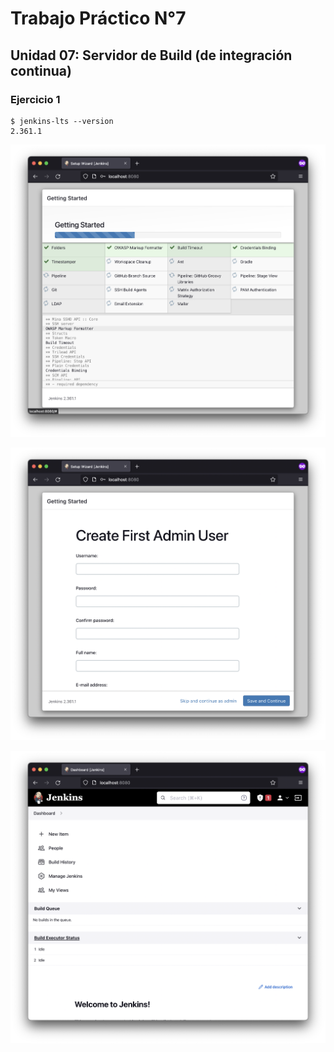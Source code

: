 # Trabajo Práctico N°7

## Unidad 07: Servidor de Build (de integración continua)

### Ejercicio 1

```console
$ jenkins-lts --version
2.361.1
```

![](../files/07/01-01.png)

![](../files/07/01-02.png)

![](../files/07/01-03.png)
